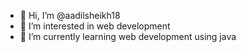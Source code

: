 - 👋 Hi, I’m @aadilsheikh18
- 👀 I’m interested in web development
- 🌱 I’m currently learning web development using java

<!---
aadilsheikh18/aadilsheikh18 is a ✨ special ✨ repository because its `README.md` (this file) appears on your GitHub profile.
You can click the Preview link to take a look at your changes.
--->
